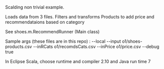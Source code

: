 Scalding non trivial example.

Loads data from 3 files.
Filters and transforms Products to add price and recommendataions based on category

See shoes.m.RecommendRunner (Main class)

Sample args (these files are in this repo) :
--local --input o1/shoes-products.csv --inRCats o1/recomdsCats.csv --inPrice o1/price.csv --debug true

In Eclipse Scala, choose runtime and compiler 2.10 and Java run time 7